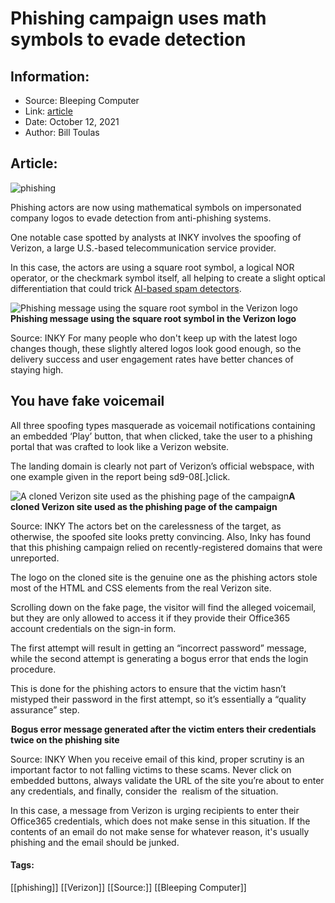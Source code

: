 # Phishing campaign uses math symbols to evade detection
### 

## Information:
+ Source: Bleeping Computer
+ Link: [article](https://www.bleepingcomputer.com/review/security/phishing-campaign-uses-math-symbols-to-evade-detection/)
+ Date: October 12, 2021
+ Author: Bill Toulas


## Article:
![phishing](https://www.bleepstatic.com/content/hl-images/2021/10/12/Phishing.jpg?rand=1468339167)


Phishing actors are now using mathematical symbols on impersonated company logos to evade detection from anti-phishing systems.


One notable case spotted by analysts at INKY involves the spoofing of Verizon, a large U.S.-based telecommunication service provider.


In this case, the actors are using a square root symbol, a logical NOR operator, or the checkmark symbol itself, all helping to create a slight optical differentiation that could trick [AI-based spam detectors](https://www.microsoft.com/security/blog/2021/08/04/spotting-brand-impersonation-with-swin-transformers-and-siamese-neural-networks/).



![Phishing message using the square root symbol in the Verizon logo](https://www.bleepstatic.com/images/news/u/1220909/Code%20and%20Details/message%20voice(1).png)**Phishing message using the square root symbol in the Verizon logo**  

Source: INKY
For many people who don't keep up with the latest logo changes though, these slightly altered logos look good enough, so the delivery success and user engagement rates have better chances of staying high.


You have fake voicemail
-----------------------


All three spoofing types masquerade as voicemail notifications containing an embedded ‘Play’ button, that when clicked, take the user to a phishing portal that was crafted to look like a Verizon website.


The landing domain is clearly not part of Verizon’s official webspace, with one example given in the report being sd9-08[.]click.



![A cloned Verizon site used as the phishing page of the campaign](https://www.bleepstatic.com/images/news/u/1220909/Code%20and%20Details/phishing%20site(1).png)**A cloned Verizon site used as the phishing page of the campaign**  

Source: INKY
The actors bet on the carelessness of the target, as otherwise, the spoofed site looks pretty convincing. Also, Inky has found that this phishing campaign relied on recently-registered domains that were unreported.


The logo on the cloned site is the genuine one as the phishing actors stole most of the HTML and CSS elements from the real Verizon site.


Scrolling down on the fake page, the visitor will find the alleged voicemail, but they are only allowed to access it if they provide their Office365 account credentials on the sign-in form.


The first attempt will result in getting an “incorrect password” message, while the second attempt is generating a bogus error that ends the login procedure.


This is done for the phishing actors to ensure that the victim hasn’t mistyped their password in the first attempt, so it’s essentially a “quality assurance” step.



![Bogus error generated after the victim enters their credentials twice on the phishing site](data:image/gif;base64,R0lGODlhAQABAAAAACH5BAEKAAEALAAAAAABAAEAAAICTAEAOw==)**Bogus error message generated after the victim enters their credentials twice on the phishing site**  

Source: INKY
When you receive email of this kind, proper scrutiny is an important factor to not falling victims to these scams. Never click on embedded buttons, always validate the URL of the site you’re about to enter any credentials, and finally, consider the  realism of the situation.


In this case, a message from Verizon is urging recipients to enter their Office365 credentials, which does not make sense in this situation. If the contents of an email do not make sense for whatever reason, it's usually phishing and the email should be junked. 




#### Tags:
[[phishing]] [[Verizon]] [[Source:]] [[Bleeping Computer]]
